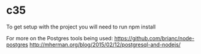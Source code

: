 # c35

To get setup with the project you will need to run npm install

For more on the Postgres tools being used:
https://github.com/brianc/node-postgres
http://mherman.org/blog/2015/02/12/postgresql-and-nodejs/

